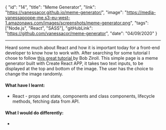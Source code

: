 {
"id": "14",
"title": "Meme Generator",
"link": "https://vanessacor.github.io/meme-generator/",
"image": "https://media-vanessapoppe-me.s3-eu-west-1.amazonaws.com/images/screenshots/meme-generator.png",
"tags": ["Node.js", "React", "SASS"],
"gitHubLink": "https://github.com/vanessacor/meme-generator",
"date": "04/09/2020"
}

---

Heard some much about React and how it is important today for a front-end developer to know how to work with. After searching for some tutorial I chose to follow [this great tutorial ](https://scrimba.com/g/glearnreact) by Bob Ziroll.
This simple page is a meme generator built with Create React APP, it takes two text inputs, to be displayed at the top and bottom of the image. The user has the choice to change the image randomly.

#### What have I learnt:

- React - props and state, components and class components, lifecycle methods, fetching data from API.

#### What I would do differently:

-
